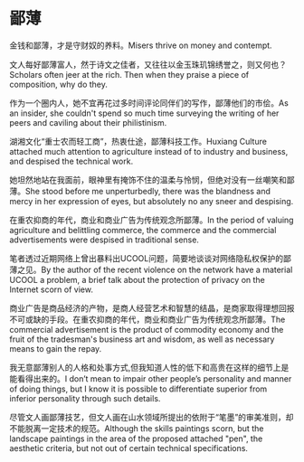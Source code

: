 # 鄙薄

<p><span class="chinese">金钱和鄙薄，才是守财奴的养料。</span><span class="english">Misers thrive on money and contempt.</span></p>

<p><span class="chinese">文人每好鄙薄富人，然于诗文之佳者，又往往以金玉珠玑锦绣誉之，则又何也？</span><span class="english">Scholars often jeer at the rich. Then when they praise a piece of composition, why do they.</span></p>

<p><span class="chinese">作为一个圈内人，她不宜再花过多时间评论同伴们的写作，鄙薄他们的市侩。</span><span class="english">As an insider, she couldn't spend so much time surveying the writing of her peers and caviling about their philistinism.</span></p>

<p><span class="chinese">湖湘文化“重士农而轻工商”，热衷仕途，鄙薄科技工作。</span><span class="english">Huxiang Culture attached much attention to agriculture instead of to industry and business, and despised the technical work.</span></p>

<p><span class="chinese">她坦然地站在我面前，眼神里有掩饰不住的温柔与怜悯，但绝对没有一丝嘲笑和鄙薄。</span><span class="english">She stood before me unperturbedly, there was the blandness and mercy in her expression of eyes, but absolutely no any sneer and despising.</span></p>

<p><span class="chinese">在重农抑商的年代，商业和商业广告为传统观念所鄙薄。</span><span class="english">In the period of valuing agriculture and belittling commerce, the commerce and the commercial advertisements were despised in traditional sense.</span></p>

<p><span class="chinese">笔者透过近期网络上曾出暴料出UCOOL问题，简要地谈谈对网络隐私权保护的鄙薄之见。</span><span class="english">By the author of the recent violence on the network have a material UCOOL a problem, a brief talk about the protection of privacy on the Internet scorn of view.</span></p>

<p><span class="chinese">商业广告是商品经济的产物，是商人经营艺术和智慧的结晶，是商家取得理想回报不可或缺的手段。在重农抑商的年代，商业和商业广告为传统观念所鄙薄。</span><span class="english">The commercial advertisement is the product of commodity economy and the fruit of the tradesman's business art and wisdom, as well as necessary means to gain the repay.</span></p>

<p><span class="chinese">我无意鄙薄别人的人格和处事方式,但我知道人性的低下和高贵在这样的细节上是能看得出来的。</span><span class="english">I don’t mean to impair other people’s personality and manner of doing things, but I know it is possible to differentiate superior from inferior personality through such details.</span></p>

<p><span class="chinese">尽管文人画鄙薄技艺，但文人画在山水领域所提出的依附于“笔墨”的审美准则，却不能脱离一定技术的规范。</span><span class="english">Although the skills paintings scorn, but the landscape paintings in the area of the proposed attached "pen", the aesthetic criteria, but not out of certain technical specifications.</span></p>

